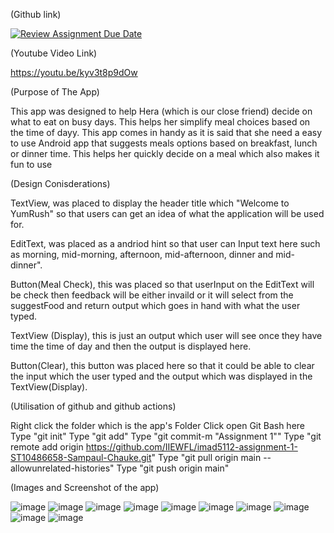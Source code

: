 (Github link)

[![Review Assignment Due Date](https://classroom.github.com/assets/deadline-readme-button-22041afd0340ce965d47ae6ef1cefeee28c7c493a6346c4f15d667ab976d596c.svg)](https://classroom.github.com/a/70UuwkKC)

(Youtube Video Link)

https://youtu.be/kyv3t8p9dOw

(Purpose of The App)

This app was designed to help Hera (which is our close friend) decide on what to eat on busy days.
This helps her simplify meal choices based on the time of dayy.
This app comes in handy as it is said that she need a easy to use Android app that suggests meals options based on breakfast, lunch or dinner time.
This helps her quickly decide on a meal which also makes it fun to use

(Design Conisderations)

TextView, was placed to display the header title which "Welcome to YumRush" so that users can get an idea of what the application will be used for.

EditText, was placed as a andriod hint so that user can Input text here such as morning, mid-morning, afternoon, mid-afternoon, dinner and mid-dinner".

Button(Meal Check), this was placed so that userInput on the EditText will be check then feedback will be either invaild or it will select from the suggestFood and return output which goes in hand with what the user typed.

TextView (Display), this is just an output which user will see once they have time the time of day and then the output is displayed here.

Button(Clear), this button was placed here so that it could be able to clear the input which the user typed and the output which was displayed in the TextView(Display).

(Utilisation of github and github actions)

Right click the folder which is the app's Folder
Click open Git Bash here
Type "git init"
Type "git add"
Type "git commit-m "Assignment 1""
Type "git remote add origin https://github.com/IIEWFL/imad5112-assignment-1-ST10486658-Sampaul-Chauke.git"
Type "git pull origin main --allowunrelated-histories"
Type "git push origin main"

(Images and Screenshot of the app)

![image](https://github.com/user-attachments/assets/fc9babac-14f5-494f-abc6-44cc16393383)
![image](https://github.com/user-attachments/assets/5e2a4e3b-4b85-420a-a642-f3583c0f77cd)
![image](https://github.com/user-attachments/assets/12ca1f6a-f31a-45fe-8078-b72f096bb0ea)
![image](https://github.com/user-attachments/assets/1b4b636e-57a7-4639-a817-ac5e7724c32c)
![image](https://github.com/user-attachments/assets/2393dc1b-836d-40ee-b46d-82a7ed94152a)
![image](https://github.com/user-attachments/assets/07c45bd9-b877-4712-b70b-f9e54a0e708b)
![image](https://github.com/user-attachments/assets/84c6d9b1-3c17-4138-9f30-6045058a425d)
![image](https://github.com/user-attachments/assets/3e8c6ff4-ca69-46ae-9f84-7edaf211ee23)
![image](https://github.com/user-attachments/assets/5b2af979-b0ad-4143-b742-7808e2c41a27)
![image](https://github.com/user-attachments/assets/a5a50640-7b63-4089-82bb-34ad49641207)






